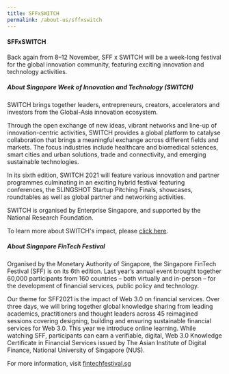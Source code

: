 ```yaml
---
title: SFFxSWITCH
permalink: /about-us/sffxswitch
---
```

#### SFFxSWITCH
Back again from 8–12 November, SFF x SWITCH will be a week-long festival for the global innovation community, featuring exciting innovation and technology activities.

##### About Singapore Week of Innovation and Technology (SWITCH)
SWITCH brings together leaders, entrepreneurs, creators, accelerators and investors from the Global-Asia innovation ecosystem.

Through the open exchange of new ideas, vibrant networks and line-up of innovation-centric activities, SWITCH provides a global platform to catalyse collaboration that brings a meaningful exchange across different fields and markets. The focus industries include healthcare and biomedical sciences, smart cities and urban solutions, trade and connectivity, and emerging sustainable technologies.

In its sixth edition, SWITCH 2021 will feature various innovation and partner programmes culminating in an exciting hybrid festival featuring conferences, the SLINGSHOT Startup Pitching Finals, showcases, roundtables as well as global partner and networking activities.

SWITCH is organised by Enterprise Singapore, and supported by the National Research Foundation.

To learn more about SWITCH's impact, please [click here](/about-us/switch-2020).


##### About Singapore FinTech Festival
Organised by the Monetary Authority of Singapore, the Singapore FinTech Festival (SFF) is on its 6th edition. Last year’s annual event brought together 60,000 participants from 160 countries – both virtually and in-person – for the development of financial services, public policy and technology.

Our theme for SFF2021 is the impact of Web 3.0 on financial services. Over three days, we will bring together global knowledge sharing from leading academics, practitioners and thought leaders across 45 reimagined sessions covering designing, building and ensuring sustainable financial services for Web 3.0. This year we introduce online learning. While watching SFF, participants can earn a verifiable, digital, Web 3.0 Knowledge Certificate in Financial Services issued by The Asian Institute of Digital Finance, National University of Singapore (NUS).

For more information, visit [fintechfestival.sg](https://www.fintechfestival.sg)